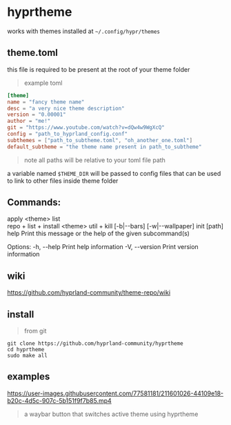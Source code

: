 # hyprtheme

works with themes installed at `~/.config/hypr/themes`

## theme.toml
this file is required to be present at the root of your theme folder

> example toml
```toml
[theme]
name = "fancy theme name"
desc = "a very nice theme description"
version = "0.00001"
author = "me!"
git = "https://www.youtube.com/watch?v=dQw4w9WgXcQ"
config = "path_to_hyprland_config.conf"
subthemes = ["path_to_subtheme.toml", "oh_another_one.toml"]
default_subtheme = "the theme name present in path_to_subtheme"
```
> note all paths will be relative to your toml file path

a variable named `$THEME_DIR` will be passed to config files that can be used to link to other files inside theme folder

## Commands:
  apply \<theme\>
  list   
  repo
    + list
    + install  \<theme\>
  util
    + kill \[-b|--bars\] \[-w|--wallpaper\]
  init \[path\]
  help   Print this message or the help of the given subcommand(s)

Options:
  -h, --help     Print help information
  -V, --version  Print version information

## wiki
https://github.com/hyprland-community/theme-repo/wiki

## install

> from git
```
git clone https://github.com/hyprland-community/hyprtheme
cd hyprtheme
sudo make all
```

## examples

https://user-images.githubusercontent.com/77581181/211601026-44109e18-b20c-4d5c-907c-5b151f9f7b85.mp4

> a waybar button that switches active theme using hyprtheme

